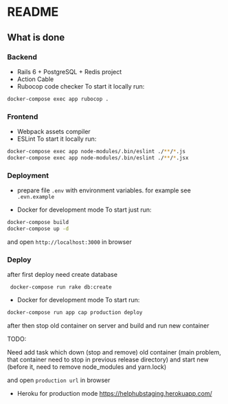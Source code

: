 # README

## What is done

### Backend

- Rails 6 + PostgreSQL + Redis project
- Action Cable
- Rubocop code checker
To start it locally run:
```bash
docker-compose exec app rubocop .
```

### Frontend

- Webpack assets compiler 
- ESLint
To start it locally run:
```bash
docker-compose exec app node-modules/.bin/eslint ./**/*.js
docker-compose exec app node-modules/.bin/eslint ./**/*.jsx
```

### Deployment

- prepare file `.env` with environment variables. for example see `.evn.example` 

- Docker for development mode
To start just run:
```bash
docker-compose build
docker-compose up -d
```
and open `http://localhost:3000` in browser

### Deploy 

after first deploy need create database 

```
 docker-compose run rake db:create
```

- Docker for development mode
To start run:
```bash
docker-compose run app cap production deploy
```

after then stop old container on server and build and run new container

TODO:

Need add task which down (stop and remove) old container (main problem, that container need to stop in previous release directory) and start new (before it, need to remove node_modules and yarn.lock)

and open `production url` in browser

- Heroku for production mode
https://helphubstaging.herokuapp.com/



